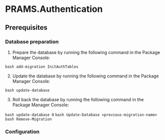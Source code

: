 # PRAMS.Authentication


## Prerequisites

### Database preparation

1. Prepare the database by running the following command in the Package Manager Console:

```bash add-migration InitAuthTables```

2. Update the database by running the following command in the Package Manager Console:

```bash update-database```

3. Roll back the database by running the following command in the Package Manager Console:

```bash update-database 0```
```bash Update-Database <previous-migration-name> ```
```bash Remove-Migration```

### Configuration